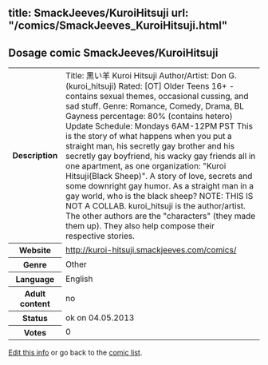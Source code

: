 title: SmackJeeves/KuroiHitsuji
url: "/comics/SmackJeeves_KuroiHitsuji.html"
---
Dosage comic SmackJeeves/KuroiHitsuji
-----------------------------------------

<p id="msg"></p>
<script type="text/javascript">
if (window.location.search === '?edit_info_mail=sent_ok') {
  var elem = document.getElementById("msg");
  elem.innerHTML = 'Edited information sucessfully sent for review, which is usually done daily. Thanks!';
  elem.className = 'ok';
}
</script>
<table class="comicinfo">
<tr>
<th>Description</th><td>Title: 黒い羊 Kuroi Hitsuji Author/Artist: Don G. (kuroi_hitsuji) Rated: [OT] Older Teens 16+ -contains sexual themes, occasional cussing, and sad stuff. Genre: Romance, Comedy, Drama, BL Gayness percentage: 80% (contains hetero) Update Schedule: Mondays 6AM-12PM PST This is the story of what happens when you put a straight man, his secretly gay brother and his secretly gay boyfriend, his wacky gay friends all in one apartment, as one organization: &quot;Kuroi Hitsuji(Black Sheep)&quot;. A story of love, secrets and some downright gay humor. As a straight man in a gay world, who is the black sheep? NOTE: THIS IS NOT A COLLAB. kuroi_hitsuji is the author/artist. The other authors are the &quot;characters&quot; (they made them up). They also help compose their respective stories.</td>
</tr>
<tr>
<th>Website</th><td><a href="http://kuroi-hitsuji.smackjeeves.com/comics/">http://kuroi-hitsuji.smackjeeves.com/comics/</a></td>
</tr>
<tr>
<th>Genre</th><td>Other</td>
</tr>
<tr>
<th>Language</th><td>English</td>
</tr>
<tr>
<th>Adult content</th><td>no</td>
</tr>
<tr>
<th>Status</th><td>ok on 04.05.2013</td>
</tr>
<tr>
<th>Votes</th><td>0</td>
</tr>
</table>

[Edit this info](SmackJeeves_KuroiHitsuji_edit.html) or go back to the [comic list](../comic-index.html).
